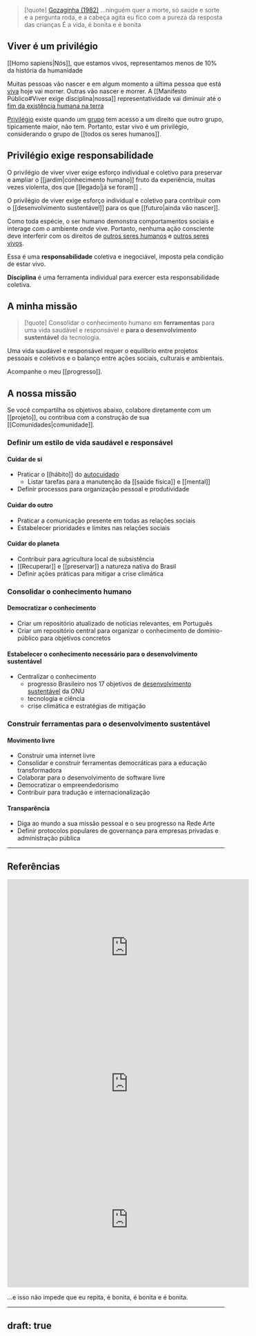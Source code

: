 > [!quote] [Gozaginha (1982)](https://www.youtube.com/watch?v=IYZcsb706q8)
> ...ninguém quer a morte, só saúde e sorte
> e a pergunta roda, e a cabeça agita
> eu fico com a pureza da resposta das crianças
> É a vida, é bonita e é bonita


## Viver é um privilégio

[[Homo sapiens|Nós]], que estamos vivos, representamos menos de 10% da história da humanidade

Muitas pessoas vão nascer e em algum momento a última pessoa que está [viva](https://thepopulationproject.org/?mtm_campaign=2023%20All%20in%20One%20-%20USA&mtm_cid=20498872233&mtm_group=671901059688&keyword=Population%20counter&gad_source=1&gclid=EAIaIQobChMIhdXFtuyViQMVEEJIAB3Q_SrNEAAYASAAEgKXYvD_BwE) hoje vai morrer. Outras vão nascer e morrer. A [[Manifesto Público#Viver exige disciplina|nossa]] representatividade vai diminuir até o [fim da existência humana na terra](https://www.nationalgeographicbrasil.com/ciencia/2023/07/como-a-humanidade-desaparecera-o-que-a-ciencia-diz#:~:text=Em%20cerca%20de%20um%20bilh%C3%A3o,revista%20Nature%20Geoscience%20em%202021.)

[Privilégio](https://pt.wikipedia.org/wiki/Privil%C3%A9gio) existe quando um [grupo](https://www.econodata.com.br/maiores-empresas/todo-brasil) tem acesso a um direito que outro grupo, tipicamente maior, não tem. Portanto, estar vivo é um privilégio, considerando o grupo de [[todos os seres humanos]]. 


## Privilégio exige responsabilidade

O privilégio de viver viver exige esforço individual e coletivo para preservar e ampliar o [[jardim|conhecimento humano]] fruto da experiência, muitas vezes violenta, dos que [[legado|já se foram]] .

O privilégio de viver exige esforço individual e coletivo para contribuir com o [[desenvolvimento sustentável]] para os que [[futuro|ainda vão nascer]]. 

Como toda espécie, o ser humano demonstra comportamentos sociais e interage com o ambiente onde vive. Portanto, nenhuma ação consciente deve interferir com os direitos de [outros seres humanos](https://www.politize.com.br/direitos-individuais/) e [outros seres vivos](https://oeco.org.br/colunas/a-natureza-como-sujeito-de-direitos/). 

Essa é uma **responsabilidade** coletiva e inegociável, imposta pela condição de estar vivo. 

**Disciplina** é uma ferramenta individual para exercer esta responsabilidade coletiva.

## A minha missão

> [!quote] Consolidar o conhecimento humano em **ferramentas** para uma vida saudável e responsável e **para o desenvolvimento sustentável** da tecnologia.

Uma vida saudável e responsável requer o equilíbrio entre projetos pessoais e coletivos e o balanço entre ações sociais, culturais e ambientais.

Acompanhe o meu [[progresso]].

## A nossa missão

Se você compartilha os objetivos abaixo, colabore diretamente com um [[projeto]], ou contribua com  a construção de sua [[Comunidades|comunidade]].

### Definir um estilo de vida saudável e responsável

#### Cuidar de si
* Praticar o [[hábito]] do [autocuidado](https://www.instagram.com/autocuidado_comciencia/)
	* Listar tarefas para a manutenção da [[saúde física]] e [[mental]]
* Definir processos para organização pessoal e produtividade

#### Cuidar do outro
* Praticar a comunicação presente em todas as relações sociais
* Estabelecer prioridades e limites nas relações sociais

#### Cuidar do planeta
* Contribuir para agricultura local de subsistência 
* [[Recuperar]] e [[preservar]] a natureza nativa do Brasil
* Definir ações práticas para mitigar a crise climática

### Consolidar o conhecimento humano

#### Democratizar o conhecimento
* Criar um repositório atualizado de notícias relevantes, em Português
* Criar um repositório central para organizar o conhecimento de domínio-público para objetivos concretos

#### Estabelecer o conhecimento necessário para o desenvolvimento sustentável
* Centralizar o conhecimento
	* progresso Brasileiro nos 17 objetivos de [desenvolvimento sustentável](https://brasil.un.org/pt-br/sdgs) da ONU
	* tecnologia e ciência
	* crise climática e estratégias de mitigação

### Construir ferramentas para o desenvolvimento sustentável

#### Movimento livre
* Construir uma internet livre
* Consolidar e construir ferramentas democráticas para a educação transformadora 
* Colaborar para o desenvolvimento de software livre
* Democratizar o empreendedorismo
* Contribuir para tradução e internacionalização

#### Transparência
* Diga ao mundo a sua missão pessoal e o seu progresso na Rede Arte
* Definir protocolos populares de governança para empresas privadas e administração pública



---
## Referências

<iframe width="560" height="315" src="https://www.youtube.com/embed/yiVipChfHP8?si=jdjVroC2cg8fCqXH" title="YouTube video player" frameborder="0" allow="accelerometer; autoplay; clipboard-write; encrypted-media; gyroscope; picture-in-picture; web-share" referrerpolicy="strict-origin-when-cross-origin" allowfullscreen></iframe>

<iframe width="560" height="315" src="https://www.youtube.com/embed/Ef4T7DrTvmI?si=qbrpAy4ZMv4tkNuY" title="YouTube video player" frameborder="0" allow="accelerometer; autoplay; clipboard-write; encrypted-media; gyroscope; picture-in-picture; web-share" referrerpolicy="strict-origin-when-cross-origin" allowfullscreen></iframe>

<iframe width="560" height="315" src="https://www.youtube.com/embed/YCEUCBw24sU?si=XGrcQkSpzLUaA7Ub" title="YouTube video player" frameborder="0" allow="accelerometer; autoplay; clipboard-write; encrypted-media; gyroscope; picture-in-picture; web-share" referrerpolicy="strict-origin-when-cross-origin" allowfullscreen></iframe>

...e isso não impede que eu repita, é bonita, é bonita e é bonita.


---
draft: true
---

